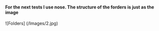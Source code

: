 
#### For the next tests I use nose. The structure of the forders is just as the image

![Folders] (/Images/2.jpg)
